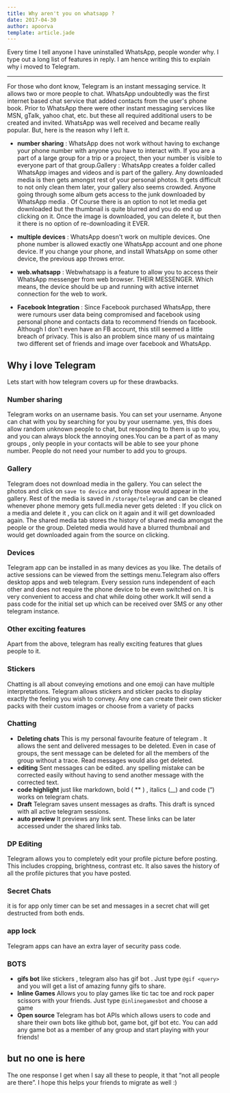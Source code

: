 ```yaml
---
title: Why aren't you on whatsapp ?
date: 2017-04-30
author: apoorva
template: article.jade
---
```


Every time I tell anyone I have uninstalled WhatsApp, people wonder why. I type out a long list of features in reply. I am hence writing this to explain why i moved to Telegram.

---



For those who dont know, Telegram is an instant messaging​ service. It allows two or more people to chat. WhatsApp undoubtedly was the first internet based chat service that added contacts from the user's phone book. Prior to WhatsApp there were other instant messaging services like MSN, gTalk, yahoo chat, etc. but these all required additional users to be created and invited. WhatsApp was well received and became really popular. But, here is the reason why I left it.

* **number sharing** : WhatsApp does not work without having to exchange your phone number with anyone you have to interact with. If you are a part of a large group for a trip or a project, then your number is visible to everyone part of that group.Gallery : WhatsApp creates a folder called WhatsApp images and videos and is part of the gallery. Any downloaded media is then gets amongst rest of your personal photos. It gets difficult to not only clean them later, your gallery also seems crowded. Anyone going through some album gets access to the junk downloaded by WhatsApp media . Of Course there is an option to not let media get downloaded but the thumbnail is quite blurred and you do end up clicking on it. Once the image is downloaded, you can delete it, but then it there is no option of re-downloading it EVER.

* **multiple devices** : WhatsApp doesn't work on multiple devices. One phone number is allowed exactly one WhatsApp account and one phone device. If you change your phone, and install WhatsApp on some other device, the previous app throws error.

* **web.whatsapp** : Webwhatsapp is a feature to allow you to access their WhatsApp messenger from web browser. THEIR MESSENGER. Which means, the device should be up and running with active internet connection for the web to work.

* **Facebook Integration** : Since Facebook purchased WhatsApp, there were rumours user data being compromised and facebook using personal phone and contacts data to recommend friends on facebook. Although I don't even have an FB account, this still seemed a little breach of privacy. This is also an problem since many of us maintaing two different set of friends and image over facebook and WhatsApp.

## Why i love Telegram

Lets start with how telegram covers up for these drawbacks.

### Number sharing

Telegram works on an username basis. You can set your username. Anyone can chat with you by searching for you by your username. yes, this does allow random unknown people to chat, but responding to them is up to you, and you can always block the annoying ones.You can be a part of as many groups , only people in your contacts will be able to see your phone number. People do not need your number to add you to groups.

### Gallery

Telegram does not download media in the gallery. You can select the photos and click on `save to device` and only those would appear in the gallery. Rest of the media is saved in `/storage/telegram` and can be cleaned whenever phone memory gets full.media never gets deleted : If you click on a media and delete it , you can click on it again and it will get downloaded again. The shared media tab stores the history of shared media amongst the people or the group. Deleted media would have a blurred thumbnail and would get downloaded again from the source on clicking.

### Devices

Telegram app can be installed in as many devices as you like. The details of active sessions can be viewed from the settings menu.Telegram also offers desktop apps and web telegram. Every session runs independent of each other and does not require the phone device to be even switched on. It is very convenient to access and chat while doing other work.It will send a pass code for the initial set up which can be received over SMS or any other telegram instance.

### Other exciting features

Apart from the above, telegram has really exciting features that glues people to it.

### Stickers
Chatting is all about conveying emotions and one emoji can have multiple interpretations. Telegram allows stickers and sticker packs to display exactly the feeling you wish to convey. Any one can create their own sticker packs with their custom images or choose from a variety of packs

### Chatting
 * **Deleting chats** This is my personal favourite feature of telegram . It allows the sent and delivered messages to be deleted. Even in case of groups, the sent message can be deleted for all the members of the group without a trace. Read messages would also get deleted.
 * **editing** Sent messages can be edited. any spelling mistake can be corrected easily without having to send another message with the corrected text.
 * **code highlight** just like markdown, bold ( ** ) , italics (__) and code (“) works on telegram chats.
 * **Draft** Telegram saves unsent messages as drafts. This draft is synced with all active telegram sessions.
 * **auto preview** It previews any link sent. These links can be later accessed under the shared links tab.

### DP Editing
Telegram allows you to completely edit your profile picture before posting. This includes cropping, brightness, contrast etc. It also saves the history of all the profile pictures that you have posted.

### Secret Chats
it is for app only timer can be set and messages in a secret chat will get destructed from both ends.

### app lock

Telegram apps can have an extra layer of security pass code.

### BOTS

 * **gifs bot** 
like stickers , telegram also has gif bot . Just type `@gif <query>` and you will get a list of amazing funny gifs to share.
 * **Inline Games** 
Allows you to play games like tic tac toe and rock paper scissors with your friends. Just type `@inlinegamesbot` and choose a game
 * **Open source**
Telegram has bot APIs which allows users to code and share their own bots like github bot, game bot, gif bot etc. You can add any game bot as a member of any group and start playing with your friends!

## but no one is here

The one response I get when I say all these to people, it that “not all people are there”. I hope this helps your friends to migrate as well :)